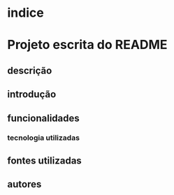 # indice

# Projeto escrita do README

## descrição

## introdução

## funcionalidades

### tecnologia utilizadas

## fontes utilizadas

## autores